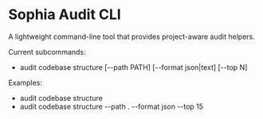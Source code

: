 # Sophia Audit CLI

A lightweight command-line tool that provides project-aware audit helpers.

Current subcommands:
- audit codebase structure [--path PATH] [--format json|text] [--top N]

Examples:
- audit codebase structure
- audit codebase structure --path . --format json --top 15

